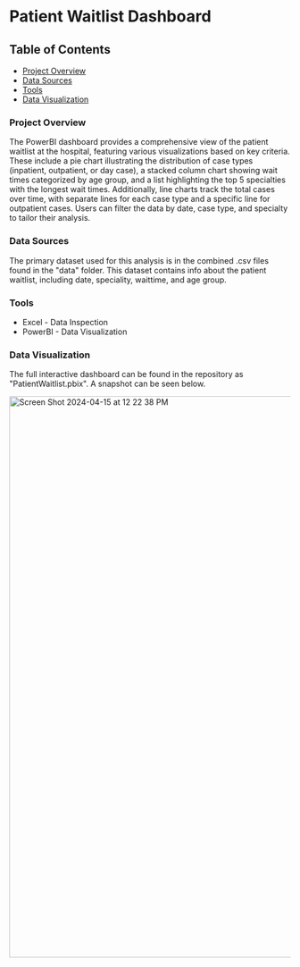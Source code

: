 # Patient Waitlist Dashboard

## Table of Contents

- [Project Overview](#project-overview)
- [Data Sources](#data-sources)
- [Tools](#tools)
- [Data Visualization](#data-visualization)

### Project Overview
The PowerBI dashboard provides a comprehensive view of the patient waitlist at the hospital, featuring various visualizations based on key criteria. These include a pie chart illustrating the distribution of case types (inpatient, outpatient, or day case), a stacked column chart showing wait times categorized by age group, and a list highlighting the top 5 specialties with the longest wait times. Additionally, line charts track the total cases over time, with separate lines for each case type and a specific line for outpatient cases. Users can filter the data by date, case type, and specialty to tailor their analysis.

### Data Sources
The primary dataset used for this analysis is in the combined .csv files found in the "data" folder. This dataset contains info about the patient waitlist, including date, speciality, waittime, and age group.

### Tools

- Excel - Data Inspection
- PowerBI - Data Visualization

### Data Visualization

The full interactive dashboard can be found in the repository as "PatientWaitlist.pbix". A snapshot can be seen below. 

<img width="1005" alt="Screen Shot 2024-04-15 at 12 22 38 PM" src="https://github.com/sarahkpree/Patient_Waitlist/assets/61251211/72e4be78-5caf-478c-ae8f-d07ac19a8ff8">

